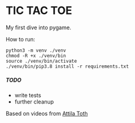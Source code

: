 TIC TAC TOE
====

My first dive into pygame.

How to run:
```
python3 -m venv ./venv 
chmod -R +x ./venv/bin
source ./venv/bin/activate 
./venv/bin/pip3.8 install -r requirements.txt 
```

##### TODO

- write tests
- further cleanup

Based on videos from [Attila Toth](https://www.youtube.com/channel/UC4L3JyeL7TXQM1f3yD6iVQQ/featured)